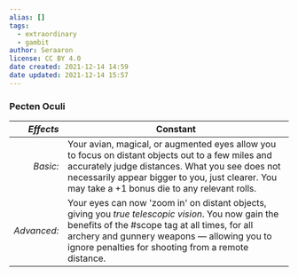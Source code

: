 ```yaml
---
alias: []
tags:
  - extraordinary
  - gambit
author: Seraaron
license: CC BY 4.0
date created: 2021-12-14 14:59
date updated: 2021-12-14 15:57
---
```


### Pecten Oculi

|   _Effects_ | Constant                                                                                                                                                                                                                                                   |
| ----------: | ---------------------------------------------------------------------------------------------------------------------------------------------------------------------------------------------------------------------------------------------------------- |
|    _Basic:_ | Your avian, magical, or augmented eyes allow you to focus on distant objects out to a few miles and accurately judge distances. What you see does not necessarily appear bigger to you, just clearer. You may take a +1 bonus die to any relevant rolls.   |
| _Advanced:_ | Your eyes can now 'zoom in' on distant objects, giving you _true telescopic vision_. You now gain the benefits of the #scope tag at all times, for all archery and gunnery weapons — allowing you to ignore penalties for shooting from a remote distance. |
